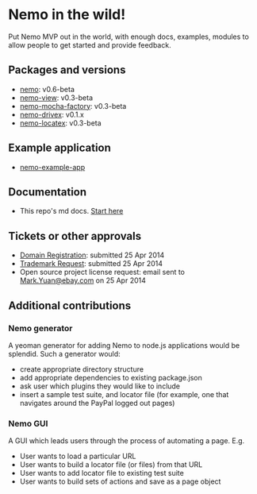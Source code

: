 # Nemo in the wild!

Put Nemo MVP out in the world, with enough docs, examples, modules to allow people to get started and provide feedback.

## Packages and versions

* [nemo](https://github.com/paypal/nemo/tree/v0.6-beta): v0.6-beta
* [nemo-view](https://github.com/paypal/nemo-view/tree/v0.3-beta): v0.3-beta
* [nemo-mocha-factory](https://github.com/paypal/nemo-mocha-factory/tree/v0.3-beta): v0.3-beta
* [nemo-drivex](https://github.com/paypal/nemo-drivex/tree/master): v0.1.x
* [nemo-locatex](https://github.com/paypal/nemo-locatex/tree/v0.3-beta): v0.3-beta

## Example application

* [nemo-example-app](https://github.com/paypal/nemo-example-app)

## Documentation

* This repo's md docs. [Start here](https://github.paypal.com/medelman/nemo-docs/blob/master/README.md)

## Tickets or other approvals

* [Domain Registration](http://lob.corp.ebay.com/sites/legal/IntellectualProperty/Lists/Domain%20Name%20Registration%20Form/AllItems1.aspx): submitted 25 Apr 2014
* [Trademark Request](http://lob.corp.ebay.com/sites/legal/IntellectualProperty/Lists/Trademark%20Candidate%20Questionnaire/My%20Trademark%20View.aspx): submitted 25 Apr 2014
* Open source project license request: email sent to Mark.Yuan@ebay.com on 25 Apr 2014

## Additional contributions

### Nemo generator

A yeoman generator for adding Nemo to node.js applications would be splendid. Such a generator would:
* create appropriate directory structure
* add appropriate dependencies to existing package.json
* ask user which plugins they would like to include
* insert a sample test suite, and locator file (for example, one that navigates around the PayPal logged out pages)

### Nemo GUI

A GUI which leads users through the process of automating a page. E.g.
* User wants to load a particular URL
* User wants to build a locator file (or files) from that URL
* User wants to add locator file to existing test suite
* User wants to build sets of actions and save as a page object
